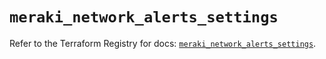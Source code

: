 # `meraki_network_alerts_settings`

Refer to the Terraform Registry for docs: [`meraki_network_alerts_settings`](https://registry.terraform.io/providers/ciscodevnet/meraki/1.7.1/docs/resources/network_alerts_settings).
